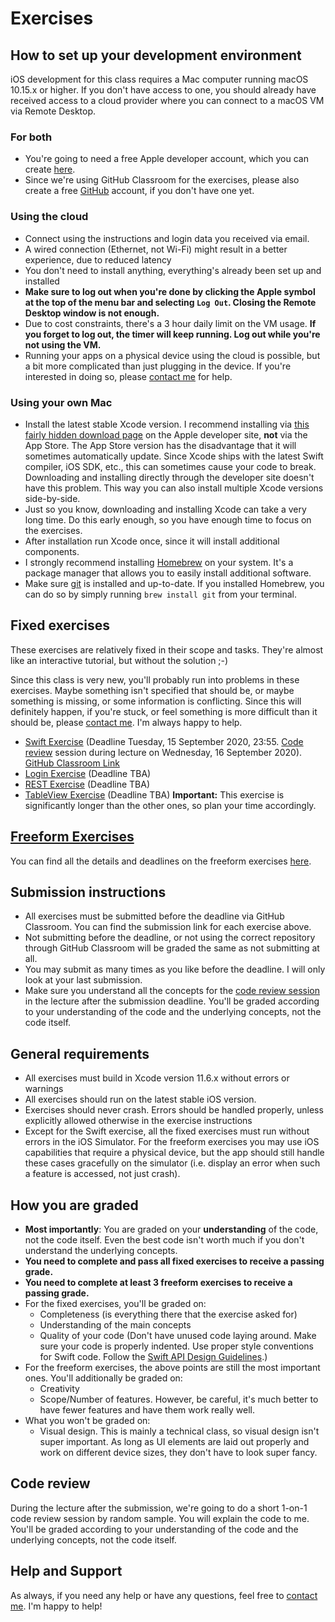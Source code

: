 # Exercises

## How to set up your development environment

iOS development for this class requires a Mac computer running macOS 10.15.x or higher. If you don't have access to one, you should already have received access to a cloud provider where you can connect to a macOS VM via Remote Desktop.

### For both

- You're going to need a free Apple developer account, which you can create [here](https://developer.apple.com/account/).
- Since we're using GitHub Classroom for the exercises, please also create a free [GitHub](https://github.com) account, if you don't have one yet.

### Using the cloud

- Connect using the instructions and login data you received via email.
- A wired connection (Ethernet, not Wi-Fi) might result in a better experience, due to reduced latency
- You don't need to install anything, everything's already been set up and installed
- **Make sure to log out when you're done by clicking the Apple symbol at the top of the menu bar and selecting `Log Out`. Closing the Remote Desktop window is not enough.**
- Due to cost constraints, there's a 3 hour daily limit on the VM usage. **If you forget to log out, the timer will keep running. Log out while you're not using the VM.**
- Running your apps on a physical device using the cloud is possible, but a bit more complicated than just plugging in the device. If you're interested in doing so, please [contact me](../README.md/#support-or-contact) for help.

### Using your own Mac

- Install the latest stable Xcode version. I recommend installing via [this fairly hidden download page](https://developer.apple.com/download/more/) on the Apple developer site, **not** via the App Store. The App Store version has the disadvantage that it will sometimes automatically update. Since Xcode ships with the latest Swift compiler, iOS SDK, etc., this can sometimes cause your code to break. Downloading and installing directly through the developer site doesn't have this problem. This way you can also install multiple Xcode versions side-by-side.
- Just so you know, downloading and installing Xcode can take a very long time. Do this early enough, so you have enough time to focus on the exercises.
- After installation run Xcode once, since it will install additional components.
- I strongly recommend installing [Homebrew](https://brew.sh/) on your system. It's a package manager that allows you to easily install additional software.
- Make sure [git](https://git-scm.com/) is installed and up-to-date. If you installed Homebrew, you can do so by simply running `brew install git` from your terminal.

## Fixed exercises

These exercises are relatively fixed in their scope and tasks. They're almost like an interactive tutorial, but without the solution ;-)

Since this class is very new, you'll probably run into problems in these exercises. Maybe something isn't specified that should be, or maybe something is missing, or some information is conflicting. Since this will definitely happen, if you're stuck, or feel something is more difficult than it should be, please [contact me](../README.md/#support-or-contact). I'm always happy to help.

- [Swift Exercise](swift-exercise) (Deadline Tuesday, 15 September 2020, 23:55. [Code review](#code-review) session during lecture on Wednesday, 16 September 2020). [GitHub Classroom Link](https://classroom.github.com/a/vtSoXVCb)
- [Login Exercise](login-screen-exercise) (Deadline TBA)
- [REST Exercise](rest-exercise) (Deadline TBA)
- [TableView Exercise](tableview-exercise) (Deadline TBA) **Important:** This exercise is significantly longer than the other ones, so plan your time accordingly.

## [Freeform Exercises](freeform)

You can find all the details and deadlines on the freeform exercises [here](freeform).

## Submission instructions

- All exercises must be submitted before the deadline via GitHub Classroom. You can find the submission link for each exercise above.
- Not submitting before the deadline, or not using the correct repository through GitHub Classroom will be graded the same as not submitting at all.
- You may submit as many times as you like before the deadline. I will only look at your last submission.
- Make sure you understand all the concepts for the [code review session](#code-review) in the lecture after the submission deadline. You'll be graded according to your understanding of the code and the underlying concepts, not the code itself.

## General requirements

- All exercises must build in Xcode version 11.6.x without errors or warnings
- All exercises should run on the latest stable iOS version.
- Exercises should never crash. Errors should be handled properly, unless explicitly allowed otherwise in the exercise instructions
- Except for the Swift exercise, all the fixed exercises must run without errors in the iOS Simulator. For the freeform exercises you may use iOS capabilities that require a physical device, but the app should still handle these cases gracefully on the simulator (i.e. display an error when such a feature is accessed, not just crash).

## How you are graded

- **Most importantly**: You are graded on your **understanding** of the code, not the code itself. Even the best code isn't worth much if you don't understand the underlying concepts.
- **You need to complete and pass all fixed exercises to receive a passing grade.**
- **You need to complete at least 3 freeform exercises to receive a passing grade.**
- For the fixed exercises, you'll be graded on:
	- Completeness (is everything there that the exercise asked for)
	- Understanding of the main concepts
	- Quality of your code (Don't have unused code laying around. Make sure your code is properly indented. Use proper style conventions for Swift code. Follow the [Swift API Design Guidelines](https://swift.org/documentation/api-design-guidelines/).)
- For the freeform exercises, the above points are still the most important ones. You'll additionally be graded on:
	- Creativity
	- Scope/Number of features. However, be careful, it's much better to have fewer features and have them work really well.
- What you won't be graded on:
	- Visual design. This is mainly a technical class, so visual design isn't super important. As long as UI elements are laid out properly and work on different device sizes, they don't have to look super fancy.
	
## Code review

During the lecture after the submission, we're going to do a short 1-on-1 code review session by random sample. You will explain the code to me. You'll be graded according to your understanding of the code and the underlying concepts, not the code itself.

## Help and Support

As always, if you need any help or have any questions, feel free to [contact me](../README.md/#support-or-contact). I'm happy to help!
